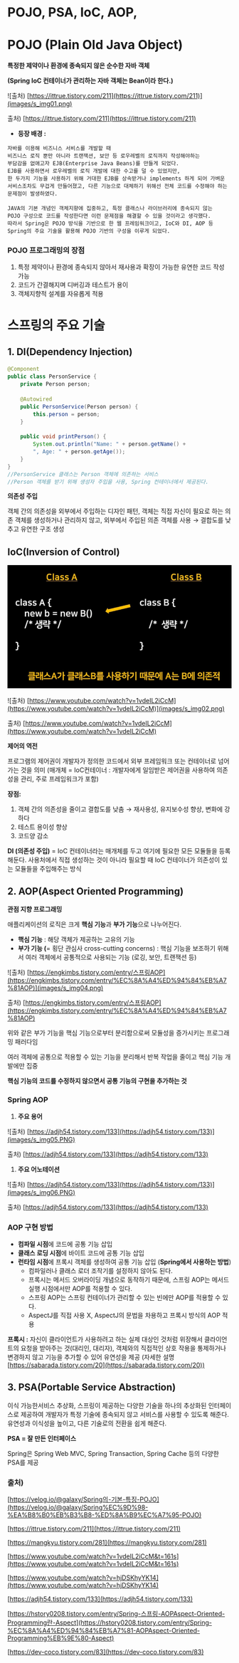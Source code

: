 # POJO, PSA, IoC, AOP,

# POJO (Plain Old Java Object)

**특정한 제약이나 환경에 종속되지 않은 순수한 자바 객체** 

**(Spring IoC 컨테이너가 관리하는 자바 객체는 Bean이라 한다.)**

![출처) [https://ittrue.tistory.com/211](https://ittrue.tistory.com/211)](images/s_img01.png)

출처) [https://ittrue.tistory.com/211](https://ittrue.tistory.com/211)

- **등장 배경 :**

```
자바를 이용해 비즈니스 서비스를 개발할 때 
비즈니스 로직 뿐만 아니라 트랜잭션, 보안 등 로우레벨의 로직까지 작성해야하는 
부담감을 없애고자 EJB(Enterprise Java Beans)를 만들게 되었다. 
EJB를 사용하면서 로우레벨의 로직 개발에 대한 수고를 덜 수 있었지만, 
한 두가지 기능을 사용하기 위해 거대한 EJB를 상속받거나 implements 하게 되어 가벼운 
서비스조차도 무겁게 만들어졌고, 다른 기능으로 대체하기 위해선 전체 코드를 수정해야 하는 
문제점이 발생하였다.

JAVA의 기본 개념인 객체지향에 집중하고, 특정 클래스나 라이브러리에 종속되지 않는 
POJO 구성으로 코드를 작성한다면 이런 문제점을 해결할 수 있을 것이라고 생각했다.
따라서 Spring은 POJO 방식을 기반으로 한 웹 프레임워크이고, IoC와 DI, AOP 등 
Spring의 주요 기술을 활용해 POJO 기반의 구성을 이루게 되었다.
```

### POJO 프로그래밍의 장점

1. 특정 제약이나 환경에 종속되지 않아서 재사용과 확장이 가능한 유연한 코드 작성 가능
2. 코드가 간결해지며 디버깅과 테스트가 용이
3. 객체지향적 설계를 자유롭게 적용

# 스프링의 주요 기술

## 1. DI(**Dependency Injection)**

```java
@Component
public class PersonService {
    private Person person;

    @Autowired
    public PersonService(Person person) {
        this.person = person;
    }

    public void printPerson() {
        System.out.println("Name: " + person.getName() + 
		", Age: " + person.getAge());
    }
}
//PersonService 클래스는 Person 객체에 의존하는 서비스
//Person 객체를 받기 위해 생성자 주입을 사용, Spring 컨테이너에서 제공된다.
```

**의존성 주입**

객체 간의 의존성을 외부에서 주입하는 디자인 패턴, 객체는 직접 자신이 필요로 하는 의존 객체를 생성하거나 관리하지 않고, 외부에서 주입된 의존 객체를 사용 → 결합도를 낮추고 유연한 구조 생성

## IoC(**Inversion of Control)**

![s_img03.PNG](images/s_img03.PNG)

![출처) [https://www.youtube.com/watch?v=1vdeIL2iCcM](https://www.youtube.com/watch?v=1vdeIL2iCcM)](images/s_img02.png)

출처) [https://www.youtube.com/watch?v=1vdeIL2iCcM](https://www.youtube.com/watch?v=1vdeIL2iCcM)

**제어의 역전**

프로그램의 제어권이 개발자가 정의한 코드에서 외부 프레임워크 또는 컨테이너로 넘어가는 것을 의미 (매개체 = IoC컨테이너 : 개발자에게 일임받은 제어권을 사용하여 의존성을 관리, 주로 프레임워크가 포함)

**장점:**

1. 객체 간의 의존성을 줄이고 결합도를 낮춤 → 재사용성, 유지보수성 향상, 변화에 강하다
2. 테스트 용이성 향상
3. 코드양 감소

**DI (의존성 주입)** = IoC 컨테이너라는 매개체를 두고 여기에 필요한 모든 모듈들을 등록해둔다. 사용처에서 직접 생성하는 것이 아니라 필요할 때 IoC 컨테이너가 의존성이 있는 모듈들을 주입해주는 방식

## 2. AOP(**Aspect Oriented Programming)**

**관점 지향 프로그래밍**

애플리케이션의 로직은 크게 **핵심 기능**과 **부가 기능**으로 나누어진다.

- **핵심 기능** : 해당 객체가 제공하는 고유의 기능
- **부가 기능 (**= 횡단 관심사 cross-cutting concerns) : 핵심 기능을 보조하기 위해서 여러 객체에서 공통적으로 사용되는 기능 (로깅, 보안, 트랜잭션 등)

![출처) [https://engkimbs.tistory.com/entry/스프링AOP](https://engkimbs.tistory.com/entry/%EC%8A%A4%ED%94%84%EB%A7%81AOP)](images/s_img04.png)

출처) [https://engkimbs.tistory.com/entry/스프링AOP](https://engkimbs.tistory.com/entry/%EC%8A%A4%ED%94%84%EB%A7%81AOP)

위와 같은 부가 기능을 핵심 기능으로부터 분리함으로써 모듈성을 증가시키는 프로그래밍 패러다임

여러 객체에 공통으로 적용할 수 있는 기능을 분리해서 반복 작업을 줄이고 핵심 기능 개발에만 집중

**핵심 기능의 코드를 수정하지 않으면서 공통 기능의 구현을 추가하는 것**

### Spring AOP

1. **주요 용어**

![출처) [https://adjh54.tistory.com/133](https://adjh54.tistory.com/133)](images/s_img05.PNG)

출처) [https://adjh54.tistory.com/133](https://adjh54.tistory.com/133)

1. **주요 어노테이션**

![출처) [https://adjh54.tistory.com/133](https://adjh54.tistory.com/133)](images/s_img06.PNG)

출처) [https://adjh54.tistory.com/133](https://adjh54.tistory.com/133)

### AOP 구현 방법

- **컴파일 시점**에 코드에 공통 기능 삽입
- **클래스 로딩 시점**에 바이트 코드에 공통 기능 삽입
- **런타임 시점**에 프록시 객체를 생성하여 공통 기능 삽입 (**Spring에서 사용하는 방법**)
    - 컴파일러나 클래스 로더 조작기를 설정하지 않아도 된다.
    - 프록시는 메서드 오버라이딩 개념으로 동작하기 때문에, 스프링 AOP는 메서드 실행 시점에서만 AOP를 적용할 수 있다.
    - 스프링 AOP는 스프링 컨테이너가 관리할 수 있는 빈에만 AOP를 적용할 수 있다.
    - AspectJ를 직접 사용 X, AspectJ의 문법을 차용하고 프록시 방식의 AOP 적용

**프록시 :** 자신이 클라이언트가 사용하려고 하는 실제 대상인 것처럼 위장해서 클라이언트의 요청을 받아주는 것(대리인, 대리자), 객체와의 직접적인 상호 작용을 통제하거나 변경하지 않고 기능을 추가할 수 있어 유연성을 제공 (자세한 설명 [https://sabarada.tistory.com/20](https://sabarada.tistory.com/20))

## 3. PSA(Portable Service Abstraction)

이식 가능한서비스 추상화, 스프링이 제공하는 다양한 기술을 하나의 추상화된 인터페이스로 제공하여 개발자가 특정 기술에 종속되지 않고 서비스를 사용할 수 있도록 해준다. 유연성과 이식성을 높이고, 다른 기술로의 전환을 쉽게 해준다.

**PSA = 잘 만든 인터페이스**

Spring은 Spring Web MVC, Spring Transaction, Spring Cache 등의 다양한 PSA를 제공

### 출처)

[https://velog.io/@galaxy/Spring의-기본-특징-POJO](https://velog.io/@galaxy/Spring%EC%9D%98-%EA%B8%B0%EB%B3%B8-%ED%8A%B9%EC%A7%95-POJO)

[https://ittrue.tistory.com/211](https://ittrue.tistory.com/211)

[https://mangkyu.tistory.com/281](https://mangkyu.tistory.com/281)

[https://www.youtube.com/watch?v=1vdeIL2iCcM&t=161s](https://www.youtube.com/watch?v=1vdeIL2iCcM&t=161s)

[https://www.youtube.com/watch?v=hjDSKhyYK14](https://www.youtube.com/watch?v=hjDSKhyYK14) 

[https://adjh54.tistory.com/133](https://adjh54.tistory.com/133)

[https://hstory0208.tistory.com/entry/Spring-스프링-AOPAspect-Oriented-Programming란-Aspect](https://hstory0208.tistory.com/entry/Spring-%EC%8A%A4%ED%94%84%EB%A7%81-AOPAspect-Oriented-Programming%EB%9E%80-Aspect)

[https://dev-coco.tistory.com/83](https://dev-coco.tistory.com/83)
